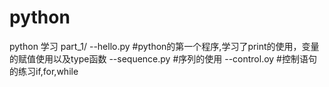 python
======

python 学习
part_1/
	--hello.py
		#python的第一个程序,学习了print的使用，变量的赋值使用以及type函数
	--sequence.py
		#序列的使用
	--control.oy
		#控制语句的练习if,for,while
